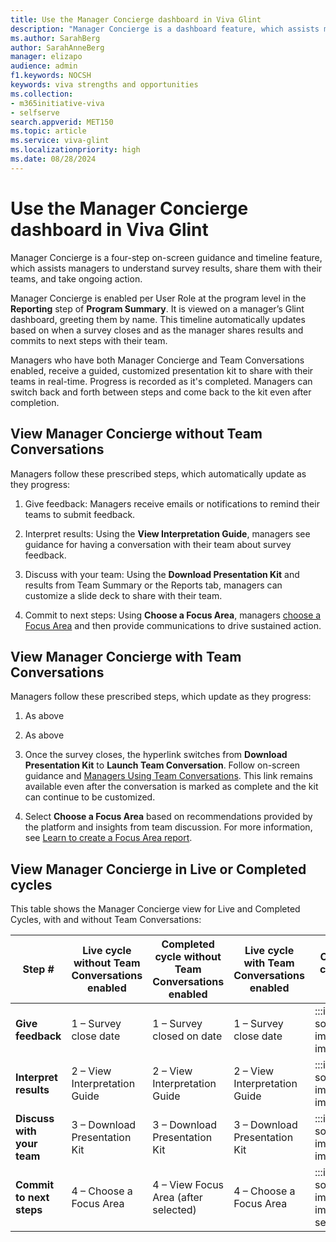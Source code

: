 ```yaml
---
title: Use the Manager Concierge dashboard in Viva Glint 
description: "Manager Concierge is a dashboard feature, which assists managers to understand survey results, share them with their teams, and take ongoing action."
ms.author: SarahBerg
author: SarahAnneBerg
manager: elizapo
audience: admin
f1.keywords: NOCSH
keywords: viva strengths and opportunities
ms.collection:  
- m365initiative-viva
- selfserve 
search.appverid: MET150 
ms.topic: article
ms.service: viva-glint
ms.localizationpriority: high
ms.date: 08/28/2024
---
```


# Use the Manager Concierge dashboard in Viva Glint 

Manager Concierge is a four-step on-screen guidance and timeline feature, which assists managers to understand survey results, share them with their teams, and take ongoing action.  

Manager Concierge is enabled per User Role at the program level in the **Reporting** step of **Program Summary**. It is viewed on a manager’s Glint dashboard, greeting them by name. This timeline automatically updates based on when a survey closes and as the manager shares results and commits to next steps with their team.  

Managers who have both Manager Concierge and Team Conversations enabled, receive a guided, customized presentation kit to share with their teams in real-time. Progress is recorded as it's completed. Managers can switch back and forth between steps and come back to the kit even after completion. 

## View Manager Concierge without Team Conversations  

Managers follow these prescribed steps, which automatically update as they progress: 

1. Give feedback: Managers receive emails or notifications to remind their teams to submit feedback. 

1. Interpret results: Using the **View Interpretation Guide**, managers see guidance for having a conversation with their team about survey feedback. 

1. Discuss with your team: Using the **Download Presentation Kit** and results from Team Summary or the Reports tab, managers can customize a slide deck to share with their team.  

1. Commit to next steps: Using **Choose a Focus Area**, managers [choose a Focus Area](https://www.microsoft.com) and then provide communications to drive sustained action. 

## View Manager Concierge with Team Conversations 

Managers follow these prescribed steps, which update as they progress: 

1. As above 

1. As above 

1. Once the survey closes, the hyperlink switches from **Download Presentation Kit** to **Launch Team Conversation**. Follow on-screen guidance and [Managers Using Team Conversations](https://www.microsoft.com). This link remains available even after the conversation is marked as complete and the kit can continue to be customized. 

1. Select **Choose a Focus Area** based on recommendations provided by the platform and insights from team discussion. For more information, see [Learn to create a Focus Area report](https://www.microsoft.com). 

## View Manager Concierge in Live or Completed cycles 

This table shows the Manager Concierge view for Live and Completed Cycles, with and without Team Conversations: 

|**Step #** |**Live cycle without Team Conversations enabled**|**Completed cycle without Team Conversations enabled** |**Live cycle with Team Conversations enabled**|**Completed cycle with Team Conversations enabled – note that checkmarks will appear to replace the step # once the task is completed** |
|------------|-------|-------|-------|-------|
|**Give feedback**|1 – Survey close date|1 – Survey closed on date|1 – Survey close date| :::image type="content" source="../../media/glint/reports/yes-image.png" alt-text="This is yes image."::: Survey closed on date |
|**Interpret results** |2 – View Interpretation Guide |2 – View Interpretation Guide|2 – View Interpretation Guide| :::image type="content" source="../../media/glint/reports/yes-image.png" alt-text="This is yes image."::: View Interpretation Guide|
|**Discuss with your team**|3 – Download Presentation Kit |3 – Download Presentation Kit|3 – Download Presentation Kit|:::image type="content" source="../../media/glint/reports/yes-image.png" alt-text="This is yes image."::: Launch Team Conversation|
|**Commit to next steps**|4 – Choose a Focus Area |4 – View Focus Area (after selected)|4 – Choose a Focus Area |:::image type="content" source="../../media/glint/reports/yes-image.png" alt-text="This is yes image."::: View Focus Area (after selected) |
